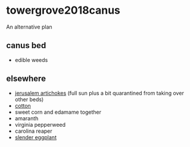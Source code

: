 # towergrove2018canus
An alternative plan

## canus bed
* edible weeds

## elsewhere
* [jerusalem artichokes](http://www.survivallandusa.com/Helianthus-Tuberosus-Jerusalem-Artichoke-Edible.html) (full sun plus a bit quarantined from taking over other beds)
* [cotton](https://www.gardeningknowhow.com/edible/herbs/cotton/cotton-growing-kids.htm)
* sweet corn and edamame together
* amaranth
* virginia pepperweed
* carolina reaper
* [slender eggplant](http://mickyrecipes.blogspot.com/2011/06/sweet-egg-plant.html)
